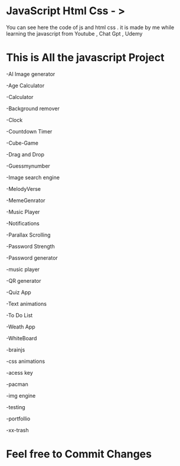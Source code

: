 # JavaScript Html Css - >

You can see here the code of js and html css .
it is made by me while learning the javascript from Youtube , Chat Gpt , Udemy

# This is All the javascript Project

-AI Image generator

-Age Calculator

-Calculator

-Background remover

-Clock

-Countdown Timer

-Cube-Game

-Drag and Drop

-Guessmynumber

-Image search engine

-MelodyVerse

-MemeGenrator

-Music Player

-Notifications

-Parallax Scrolling

-Password Strength

-Password generator

-music player

-QR generator

-Quiz App

-Text animations

-To Do List

-Weath App

-WhiteBoard

-brainjs

-css animations

-acess key

-pacman

-img engine

-testing

-portfollio

-xx-trash

# Feel free to Commit Changes
